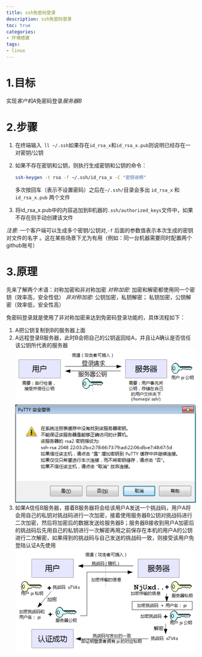 ```yaml
---
title: ssh免密码登录
description: ssh免密码登录
toc: true
categories:
- 环境搭建
tags:
- linux
---
```


# 1.目标
实现*客户机A*免密码登录*服务器B*

# 2.步骤
1. 在终端输入` ll ~/.ssh`如果存在`id_rsa_x`和`id_rsa_x.pub`则说明已经存在一对密钥/公钥

2. 如果不存在密钥和公钥，则执行生成密钥和公钥的命令：
   ```bash
   ssh-keygen -t rsa -f ~/.ssh/id_rsa_x -C "密钥说明" 
   ``` 
   多次按回车（表示不设置密码）之后在`~/.ssh/`目录会多出 `id_rsa_x` 和 `id_rsa_x.pub` 两个文件

3. 将id_rsa_x.pub中的内容追加到B机器的`.ssh/authorized_keys`文件中，如果不存在则手动创建该文件

*注意:* 一个客户端可以生成多个密钥/公钥对,`-f` 后面的参数值表示本次生成的密钥对文件的名字 。这在某些场景下尤为有用（例如：同一台机器需要同时配置两个github账号）

# 3.原理
先来了解两个术语：对称加密和非对称加密
*对称加密:* 加密和解密都使用同一个密钥（效率高，安全性低）
*非对称加密:* 公钥加密，私钥解密； 私钥加密，公钥解密（效率低，安全性高）

免密码登录就是使用了非对称加密来达到免密码登录功能的，具体流程如下：
1. A把公钥复制到B的服务器上面
2. A远程登录B服务器，此时B会把自己的公钥返回给A，并且让A确认是否信任该公钥所代表的服务器
   ![图1](/images/1.png "图片1")
   ![图2](/images/2.png "图片2")
3. 如果A信任B服务器，接着B服务器将会给该用户A发送一个挑战码，用户A将会用自己的私钥对挑战码进行一次加密，接着使用服务器B公钥对挑战码进行二次加密，然后将加密后的数据发送给服务器B；服务器B接收到用户A加密后的挑战码后先用自己的私钥进行一次解密再用之前保存在本机的用户A的公钥进行二次解密，如果得到的挑战码与自己发送的挑战码一致，则接受该用户免登陆认证A先使用
   ![图3](/images/3.png "图片3")


